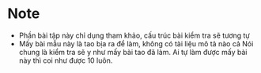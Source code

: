 # Note
- Phần bài tập này chỉ dụng tham khảo, cấu trúc bài kiểm tra sẽ tương tự
- Mấy bài mẫu này là tao bịa ra để làm, không có tài liệu mô tả nào cả
Nói chung là kiểm tra sẽ y như mấy bài tao đã làm. Ai tự làm được mấy bài này thì coi như được 10 luôn.